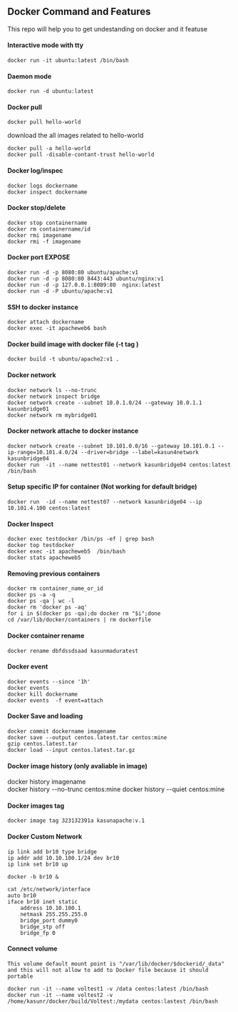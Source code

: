 ## Docker Command and Features

This repo will help you to get undestanding on docker and it featuse


#### Interactive mode with tty

    docker run -it ubuntu:latest /bin/bash

#### Daemon mode

    docker run -d ubuntu:latest

#### Docker pull

    docker pull hello-world

download the all images related to hello-world

    docker pull -a hello-world
    docker pull -disable-contant-trust hello-world


#### Docker log/inspec

    docker logs dockername
    docker inspect dockername

#### Docker stop/delete

    docker stop containername
    docker rm containername/id
    docker rmi imagename
    docker rmi -f imagename

#### Docker port EXPOSE

    docker run -d -p 8080:80 ubuntu/apache:v1
    docker run -d -p 8080:80 8443:443 ubuntu/nginx:v1
    docker run -d -p 127.0.0.1:8089:80  nginx:latest
    docker run -d -P ubuntu/apache:v1

#### SSH to docker instance

    docker attach dockername
    docker exec -it apacheweb6 bash

#### Docker build image with docker file (-t tag )
    docker build -t ubuntu/apache2:v1 .

#### Docker network
    docker network ls --no-trunc
    docker network inspect bridge
    docker network create --subnet 10.0.1.0/24 --gateway 10.0.1.1 kasunbridge01
    docker network rm mybridge01


#### Docker network attache to docker instance

    docker network create --subnet 10.101.0.0/16 --gateway 10.101.0.1 --ip-range=10.101.4.0/24 --driver=bridge --label=kasun4network kasunbridge04
    docker run  -it --name nettest01 --network kasunbridge04 centos:latest /bin/bash

#### Setup specific IP for container (Not working for default bridge)

    docker run  -id --name nettest07 --network kasunbridge04 --ip 10.101.4.100 centos:latest

#### Docker Inspect

    docker exec testdocker /bin/ps -ef | grep bash
    docker top testdocker
    docker exec -it apacheweb5  /bin/bash
    docker stats apacheweb5

#### Removing previous containers

    docker rm container_name_or_id
    docker ps -a -q
    docker ps -qa | wc -l
    docker rm 'docker ps -aq'
    for i in $(docker ps -qa);do docker rm "$i";done
    cd /var/lib/docker/containers | rm dockerfile

#### Docker container rename

    docker rename dbfdssdsaad kasunmaduratest

#### Docker event

    docker events --since '1h'
    docker events
    docker kill dockername
    docker events  -f event=attach

#### Docker Save and loading

    docker commit dockername imagename
    docker save --output centos.latest.tar centos:mine
    gzip centos.latest.tar
    docker load --input centos.latest.tar.gz

#### Docker image history (only avaliable in image)

   docker history imagename  
   docker history --no-trunc centos:mine
   docker history --quiet centos:mine

#### Docker images tag

    docker image tag 323132391a kasunapache:v.1

#### Docker Custom Network

    ip link add br10 type bridge
    ip addr add 10.10.100.1/24 dev br10
    ip link set br10 up

    docker -b br10 &

    cat /etc/network/interface
    auto br10
    iface br10 inet static
        address 10.10.100.1
        netmask 255.255.255.0
        bridge_port dummy0
        bridge_stp off
        bridge_fp 0

#### Connect volume

    This volume default mount point is "/var/lib/docker/$dockerid/_data" and this will not allow to add to Docker file because it should portable

    docker run -it --name voltest1 -v /data centos:latest /bin/bash
    docker run -it --name voltest2 -v /home/kasunr/docker/build/Voltest:/mydata centos:lastest /bin/bash
